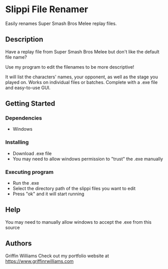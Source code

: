 # Slippi File Renamer

Easily renames Super Smash Bros Melee replay files.

## Description

Have a replay file from Super Smash Bros Melee but don't like the default file name?

Use my program to edit the filenames to be more descriptive!

It will list the characters' names, your opponent, as well as the stage you played on. Works on individual files or batches. Complete with a .exe file and easy-to-use GUI.

## Getting Started

### Dependencies

* Windows

### Installing

* Download .exe file
* You may need to allow windows permission to "trust" the .exe manually

### Executing program

* Run the .exe
* Select the directory path of the slippi files you want to edit
* Press "ok" and it will start running

## Help

You may need to manually allow windows to accept the .exe from this source

## Authors

Griffin Williams
Check out my portfolio website at https://www.griffinrwilliams.com

